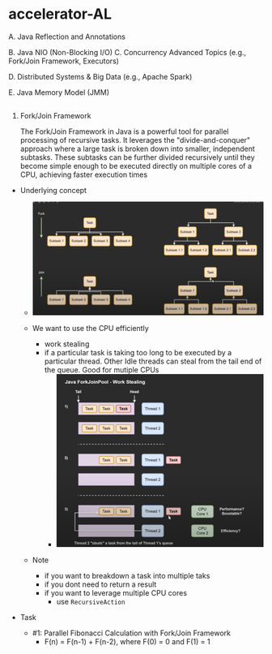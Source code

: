 # accelerator-AL
A. Java Reflection and Annotations 

B. Java NIO (Non-Blocking I/O) 
C. Concurrency Advanced Topics (e.g., Fork/Join Framework, Executors)

D. Distributed Systems & Big Data (e.g., Apache Spark) 

E. Java Memory Model (JMM)

##
1. Fork/Join Framework

    The Fork/Join Framework in Java is a powerful tool for parallel processing of 
    recursive tasks. It leverages the "divide-and-conquer" approach where a large task is 
    broken down into smaller, independent subtasks. These subtasks can be further 
    divided recursively until they become simple enough to be executed directly on 
    multiple cores of a CPU, achieving faster execution times


- Underlying concept

    - ![Fork Join](./images/forkjoina.png)

    - We want to use the CPU efficiently
        - work stealing
         - if a particular task is taking too long to be executed by a particular thread. Other Idle threads can steal from the tail end of the queue. Good for mutiple CPUs
            - ![Work Stealing](./images/workstealing.png)   

    - Note
        - if you want to breakdown a task into multiple taks
        - if you dont need to return a result
        - if you want to leverage multiple CPU cores
            - use `RecursiveAction`


- Task
    -  #1: Parallel Fibonacci Calculation with Fork/Join Framework
        - F(n) = F(n-1) + F(n-2), where F(0) = 0 and F(1) = 1
